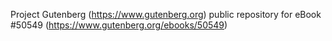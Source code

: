 Project Gutenberg (https://www.gutenberg.org) public repository for
eBook #50549 (https://www.gutenberg.org/ebooks/50549)
